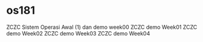 # os181
ZCZC Sistem Operasi Awal (1) dan demo week00
ZCZC demo Week01
ZCZC demo Week02
ZCZC demo Week03
ZCZC demo Week04
